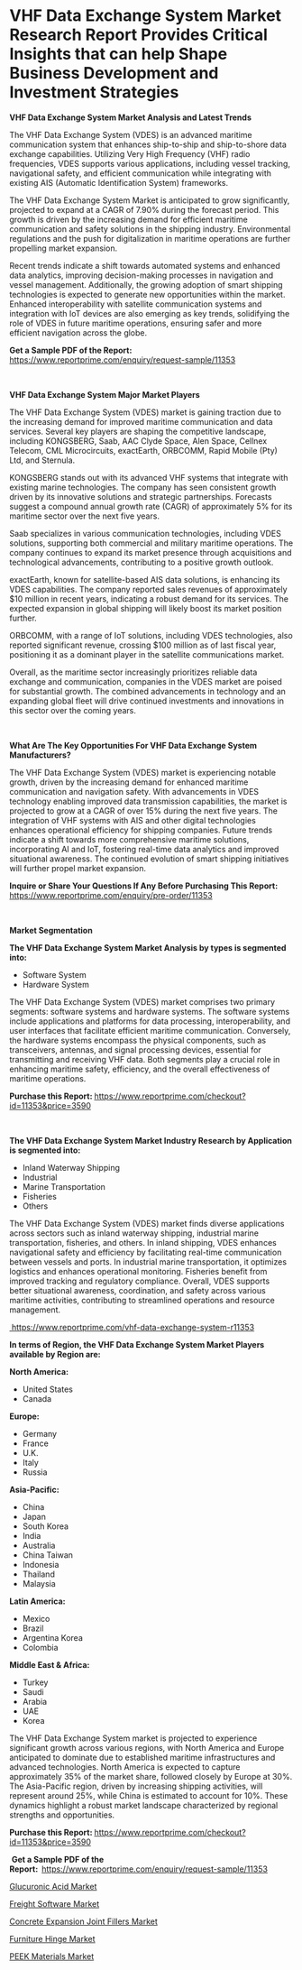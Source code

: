 <p><h1>VHF Data Exchange System Market Research Report Provides Critical Insights that can help Shape Business Development and Investment Strategies</h1></p><p><strong>VHF Data Exchange System Market Analysis and Latest Trends</strong></p>
<p><p>The VHF Data Exchange System (VDES) is an advanced maritime communication system that enhances ship-to-ship and ship-to-shore data exchange capabilities. Utilizing Very High Frequency (VHF) radio frequencies, VDES supports various applications, including vessel tracking, navigational safety, and efficient communication while integrating with existing AIS (Automatic Identification System) frameworks.</p><p>The VHF Data Exchange System Market is anticipated to grow significantly, projected to expand at a CAGR of 7.90% during the forecast period. This growth is driven by the increasing demand for efficient maritime communication and safety solutions in the shipping industry. Environmental regulations and the push for digitalization in maritime operations are further propelling market expansion. </p><p>Recent trends indicate a shift towards automated systems and enhanced data analytics, improving decision-making processes in navigation and vessel management. Additionally, the growing adoption of smart shipping technologies is expected to generate new opportunities within the market. Enhanced interoperability with satellite communication systems and integration with IoT devices are also emerging as key trends, solidifying the role of VDES in future maritime operations, ensuring safer and more efficient navigation across the globe.</p></p>
<p><strong>Get a Sample PDF of the Report:&nbsp;</strong> <a href="https://www.reportprime.com/enquiry/request-sample/11353?utm_campaign=1766&utm_medium=2&utm_source=Github&utm_content=ia&utm_term=25122024&utm_id=vhf-data-exchange-system">https://www.reportprime.com/enquiry/request-sample/11353</a></p>
<p>&nbsp;</p>
<p><strong>VHF Data Exchange System Major Market Players</strong></p>
<p><p>The VHF Data Exchange System (VDES) market is gaining traction due to the increasing demand for improved maritime communication and data services. Several key players are shaping the competitive landscape, including KONGSBERG, Saab, AAC Clyde Space, Alen Space, Cellnex Telecom, CML Microcircuits, exactEarth, ORBCOMM, Rapid Mobile (Pty) Ltd, and Sternula.</p><p>KONGSBERG stands out with its advanced VHF systems that integrate with existing marine technologies. The company has seen consistent growth driven by its innovative solutions and strategic partnerships. Forecasts suggest a compound annual growth rate (CAGR) of approximately 5% for its maritime sector over the next five years.</p><p>Saab specializes in various communication technologies, including VDES solutions, supporting both commercial and military maritime operations. The company continues to expand its market presence through acquisitions and technological advancements, contributing to a positive growth outlook.</p><p>exactEarth, known for satellite-based AIS data solutions, is enhancing its VDES capabilities. The company reported sales revenues of approximately $10 million in recent years, indicating a robust demand for its services. The expected expansion in global shipping will likely boost its market position further.</p><p>ORBCOMM, with a range of IoT solutions, including VDES technologies, also reported significant revenue, crossing $100 million as of last fiscal year, positioning it as a dominant player in the satellite communications market.</p><p>Overall, as the maritime sector increasingly prioritizes reliable data exchange and communication, companies in the VDES market are poised for substantial growth. The combined advancements in technology and an expanding global fleet will drive continued investments and innovations in this sector over the coming years.</p></p>
<p>&nbsp;</p>
<p><strong>What Are The Key Opportunities For VHF Data Exchange System Manufacturers?</strong></p>
<p><p>The VHF Data Exchange System (VDES) market is experiencing notable growth, driven by the increasing demand for enhanced maritime communication and navigation safety. With advancements in VDES technology enabling improved data transmission capabilities, the market is projected to grow at a CAGR of over 15% during the next five years. The integration of VHF systems with AIS and other digital technologies enhances operational efficiency for shipping companies. Future trends indicate a shift towards more comprehensive maritime solutions, incorporating AI and IoT, fostering real-time data analytics and improved situational awareness. The continued evolution of smart shipping initiatives will further propel market expansion.</p></p>
<p><strong>Inquire or Share Your Questions If Any Before Purchasing This Report:</strong> <a href="https://www.reportprime.com/enquiry/pre-order/11353?utm_campaign=1766&utm_medium=2&utm_source=Github&utm_content=ia&utm_term=25122024&utm_id=vhf-data-exchange-system">https://www.reportprime.com/enquiry/pre-order/11353</a></p>
<p>&nbsp;</p>
<p><strong>Market Segmentation</strong></p>
<p><strong>The VHF Data Exchange System Market Analysis by types is segmented into:</strong></p>
<p><ul><li>Software System</li><li>Hardware System</li></ul></p>
<p><p>The VHF Data Exchange System (VDES) market comprises two primary segments: software systems and hardware systems. The software systems include applications and platforms for data processing, interoperability, and user interfaces that facilitate efficient maritime communication. Conversely, the hardware systems encompass the physical components, such as transceivers, antennas, and signal processing devices, essential for transmitting and receiving VHF data. Both segments play a crucial role in enhancing maritime safety, efficiency, and the overall effectiveness of maritime operations.</p></p>
<p><strong>Purchase this Report:&nbsp;</strong><a href="https://www.reportprime.com/checkout?id=11353&price=3590&utm_campaign=1766&utm_medium=2&utm_source=Github&utm_content=ia&utm_term=25122024&utm_id=vhf-data-exchange-system">https://www.reportprime.com/checkout?id=11353&price=3590</a></p>
<p>&nbsp;</p>
<p><strong>The VHF Data Exchange System Market Industry Research by Application is segmented into:</strong></p>
<p><ul><li>Inland Waterway Shipping</li><li>Industrial</li><li>Marine Transportation</li><li>Fisheries</li><li>Others</li></ul></p>
<p><p>The VHF Data Exchange System (VDES) market finds diverse applications across sectors such as inland waterway shipping, industrial marine transportation, fisheries, and others. In inland shipping, VDES enhances navigational safety and efficiency by facilitating real-time communication between vessels and ports. In industrial marine transportation, it optimizes logistics and enhances operational monitoring. Fisheries benefit from improved tracking and regulatory compliance. Overall, VDES supports better situational awareness, coordination, and safety across various maritime activities, contributing to streamlined operations and resource management.</p></p>
<p><a href="https://www.reportprime.com/vhf-data-exchange-system-r11353?utm_campaign=1766&utm_medium=2&utm_source=Github&utm_content=ia&utm_term=25122024&utm_id=vhf-data-exchange-system">&nbsp;https://www.reportprime.com/vhf-data-exchange-system-r11353</a></p>
<p><strong>In terms of Region, the VHF Data Exchange System Market Players available by Region are:</strong></p>
<p>
    <p> <strong> North America: </strong>
        <ul>
            <li>United States</li>
            <li>Canada</li>
        </ul>
        </p> 
    <p> <strong> Europe: </strong>
        <ul>
            <li>Germany</li>
            <li>France</li>
            <li>U.K.</li>
            <li>Italy</li>
            <li>Russia</li>
        </ul>
        </p> 
    <p> <strong> Asia-Pacific: </strong>
        <ul>
            <li>China</li>
            <li>Japan</li>
            <li>South Korea</li>
            <li>India</li>
            <li>Australia</li>
            <li>China Taiwan</li>
            <li>Indonesia</li>
            <li>Thailand</li>
            <li>Malaysia</li>
        </ul>
        </p> 
    <p> <strong> Latin America: </strong>
        <ul>
            <li>Mexico</li>
            <li>Brazil</li>
            <li>Argentina Korea</li>
            <li>Colombia</li>
        </ul>
        </p> 
    <p> <strong> Middle East & Africa: </strong>
        <ul>
            <li>Turkey</li>
            <li>Saudi</li>
            <li>Arabia</li>
            <li>UAE</li>
            <li>Korea</li>
        </ul>
    </p>
    </p>
<p><p>The VHF Data Exchange System market is projected to experience significant growth across various regions, with North America and Europe anticipated to dominate due to established maritime infrastructures and advanced technologies. North America is expected to capture approximately 35% of the market share, followed closely by Europe at 30%. The Asia-Pacific region, driven by increasing shipping activities, will represent around 25%, while China is estimated to account for 10%. These dynamics highlight a robust market landscape characterized by regional strengths and opportunities.</p></p>
<p><strong>Purchase this Report: </strong><a href="https://www.reportprime.com/checkout?id=11353&price=3590&utm_campaign=1766&utm_medium=2&utm_source=Github&utm_content=ia&utm_term=25122024&utm_id=vhf-data-exchange-system">https://www.reportprime.com/checkout?id=11353&price=3590</a></p>
<p>&nbsp;<strong>Get a Sample PDF of the Report:&nbsp;&nbsp;</strong><a href="https://www.reportprime.com/enquiry/request-sample/11353?utm_campaign=1766&utm_medium=2&utm_source=Github&utm_content=ia&utm_term=25122024&utm_id=vhf-data-exchange-system">https://www.reportprime.com/enquiry/request-sample/11353</a></p>
<p><strong></strong></p>
<p><p><a href="https://www.linkedin.com/pulse/glucuronic-acid-market-research-report-2024-2031-dataveil-7mmse?utm_campaign=1766&utm_medium=2&utm_source=Github&utm_content=ia&utm_term=25122024&utm_id=vhf-data-exchange-system">Glucuronic Acid Market</a></p><p><a href="https://www.linkedin.com/pulse/exploring-freight-software-market-dynamics-projected-ndyzc?utm_campaign=1766&utm_medium=2&utm_source=Github&utm_content=ia&utm_term=25122024&utm_id=vhf-data-exchange-system">Freight Software Market</a></p><p><a href="https://www.linkedin.com/pulse/navigating-current-trends-concrete-expansion-joint-fillers-wogee?utm_campaign=1766&utm_medium=2&utm_source=Github&utm_content=ia&utm_term=25122024&utm_id=vhf-data-exchange-system">Concrete Expansion Joint Fillers Market</a></p><p><a href="https://www.linkedin.com/pulse/f-my-mkt-intel-xkfif?utm_campaign=1766&utm_medium=2&utm_source=Github&utm_content=ia&utm_term=25122024&utm_id=vhf-data-exchange-system">Furniture Hinge Market</a></p><p><a href="https://www.linkedin.com/pulse/qualitative-quantitative-insights-peek-materials-market-estimated-5q1ce?utm_campaign=1766&utm_medium=2&utm_source=Github&utm_content=ia&utm_term=25122024&utm_id=vhf-data-exchange-system">PEEK Materials Market</a></p></p>